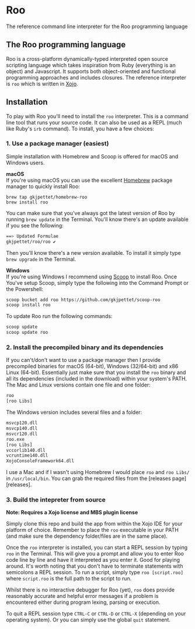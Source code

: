 # Roo
The reference command line interpreter for the Roo programming language

## The Roo programming language
Roo is a cross-platform dynamically-typed interpreted open source scripting language which takes inspiration from Ruby (everything is an object) and Javascript. It supports both object-oriented and functional programming approaches and includes closures. The reference interpreter is `roo` which is written in [Xojo][xojo].

## Installation
To play with Roo you'll need to install the `roo` interpreter. This is a command line tool that runs your source code. It can also be used as a REPL (much like Ruby's `irb` command). To install, you have a few choices:

### 1. Use a package manager (easiest)
Simple installation with Homebrew and Scoop is offered for macOS and Windows users.

**macOS**  
If you're using macOS you can use the excellent [Homebrew][homebrew] package manager to quickly install Roo:
```
brew tap gkjpettet/homebrew-roo
brew install roo
```

You can make sure that you've always got the latest version of Roo by running `brew update` in the Terminal. You'll know there's an update available if you see the following:

```bash
==> Updated Formulae
gkjpettet/roo/roo ✔
```

Then you'll know there's a new version available. To install it simply type `brew upgrade` in the Terminal. 

**Windows**  
If you're using Windows I recommend using [Scoop][scoop] to install Roo. Once You've setup Scoop, simply type the following into the Command Prompt or the Powershell:

```bash
scoop bucket add roo https://github.com/gkjpettet/scoop-roo
scoop install roo
```

To update Roo run the following commands:

```bash
scoop update
scoop update roo
```

### 2. Install the precompiled binary and its dependencies
If you can't/don't want to use a package manager then I provide precompiled binaries for macOS (64-bit), Windows (32/64-bit) and x86 Linux (64-bit). Essentially just make sure that you install the `roo` binary and all its dependencies (included in the download) within your system's PATH. The Mac and Linux versions contain one file and one folder:

```bash
roo
[roo Libs]
```

The Windows version includes several files and a folder:

```bash
msvcp120.dll
msvcp140.dll
msvcr120.dll
roo.exe
[roo Libs]
vccorlib140.dll
vcruntime140.dll
XojoConsoleFramework64.dll
```

I use a Mac and if I wasn't using Homebrew I would place `roo` and `roo Libs/` in `/usr/local/bin`. You can grab the required files from the [releases page][releases].

### 3. Build the intepreter from source
**Note: Requires a Xojo license and MBS plugin license**

Simply clone this repo and build the app from within the Xojo IDE for your platform of choice. Remember to place the `roo` executable in your PATH (and make sure the dependency folder/files are in the same place).

Once the `roo` interpreter is installed, you can start a REPL session by typing `roo` in the Terminal. This will give you a prompt and allow you to enter Roo code line by line and have it interpreted as you enter it. Good for playing around. It's worth noting that you don't have to terminate statements with semicolons a REPL session. To run a script, simply type `roo [script.roo]` where `script.roo` is the full path to the script to run.

Whilst there is no interactive debugger for Roo (yet), `roo` does provide reasonably accurate and helpful error messages if a problem is encountered either during program lexing, parsing or execution.

To quit a REPL session type `CTRL-C` or `CTRL-D` or `CTRL-X` (depending on your operating system). Or you can simply use the global `quit` statement.

[homebrew]: https://brew.sh
[scoop]: https://scoop.sh
[xojo]: https://xojo.com
